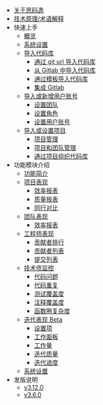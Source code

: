<!-- markdownlint-disable MD007 -->
<!-- markdownlint-disable MD041 -->

-   [关于思码逸](/introduction/what_is_merico.md)
-   [技术原理/术语解释](/introduction/terms_explanation.md)
-   快速上手
    -   [概览](/quick_start/overview.md)
    -   [系统设置](/quick_start/step_1/0_system_configurations.md)
    -   [导入代码库](/quick_start/step_2/0_import_or_new_repository.md)
        -   [通过 git url 导入代码库](/quick_start/step_2/1_new_repository_from_git_url.md)
        -   [从 Gitlab 中导入代码库](/quick_start/step_2/2_import_repository_from_Gitlab.md)
        -   [通过模板导入代码库](/quick_start/step_2/3_import_repository_from_template.md)
        -   [集成 Gitlab](/quick_start/step_2/4_GitLab_integration.md)
    -   [导入或新增用户账号](/quick_start/step_3/0_import_or_new_account.md)
        -   [设置团队](/quick_start/step_3/1_team_setup.md)
        -   [设置角色](/quick_start/step_3/2_role_setup.md)
        -   [设置用户账号](/quick_start/step_3/3_account_setup.md)
    -   [导入或设置项目](/quick_start/step_4/0_import_or_setup_project.md)
        -   [项目管理](/quick_start/step_4/1_project_group_management.md)
        -   [项目和团队管理](/quick_start/step_4/2_project_group_and_user_team_management.md)
        -   [通过项目组织代码库](/quick_start/step_4/3_project_group_repository_management.md)
-   功能模块介绍
    -   [功能简介](/introduction/workspace_introduction.md)
    -   [项目表现](/project_performance/0_projects_main.md)
        -   [效率报表](/project_performance/1_efficiency_report.md)
        -   [质量报表](/project_performance/2_quality_report.md)
        -   [同行对比](/project_performance/3_industry.md)
    -   [团队表现](/team_performance/0_team_main.md)
        -   [效率报表](/team_performance/1_efficiency_report.md)
    -   [工程师表现](/developer_performance/0_developer_main.md)
        -   [贡献者排行](/developer_performance/1_developer_ranking.md)
        -   [贡献者列表](/developer_performance/2_developer_list.md)
        -   [提交列表](/developer_performance/3_commit_list.md)
    -   [技术债监控](/debt_monitoring/0_tech_debts_main.md)
        -   [代码问题](/debt_monitoring/0_tech_debts_main.md)
        -   [代码重复](/debt_monitoring/2_code_duplicates.md)
        -   [测试覆盖度](/debt_monitoring/3_test_coverage.md)
        -   [注释覆盖度](/debt_monitoring/4_doc_coverage.md)
        -   [函数圈复杂度](/debt_monitoring/5_func_complexity.md)
    -   [迭代表现 Beta](/sprint/0_sprint_main.md)
        -   [设置项](/sprint/1_setup.md)
        -   [工作面板](/sprint/2_sprint_dashboard.md)
        -   [工作量](/sprint/3_sprint_workLoad.md)
        -   [迭代质量](/sprint/4_sprint_quality.md)
        -   [迭代进度](/sprint/5_sprint_progress.md)
    -   [系统设置](/settings/0_settings_main.md)
-   发版说明
    -   [v3.12.0](/release_notes/release_v3.12.0.md)
    -   [v3.6.0](/release_notes/release_v3.6.0.md)
